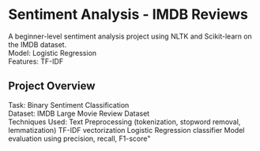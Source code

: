 
# Sentiment Analysis - IMDB Reviews
A beginner-level sentiment analysis project using NLTK and Scikit-learn on the IMDB dataset.  
Model: Logistic Regression  
Features: TF-IDF  
## Project Overview
Task: Binary Sentiment Classification  
Dataset: IMDB Large Movie Review Dataset  
Techniques Used:
Text Preprocessing (tokenization, stopword removal, lemmatization)
TF-IDF vectorization
Logistic Regression classifier
Model evaluation using precision, recall, F1-score"
 
